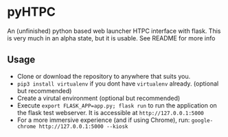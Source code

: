 # pyHTPC
An (unfinished) python based web launcher HTPC interface with flask. This is very much in an alpha state, but it is usable. See README for more info

## Usage

- Clone or download the repository to anywhere that suits you.
- `pip3 install virtualenv` if you dont have `virtualenv` already. (optional but recommended)
- Create a virutal environment (optional but recommended)
- Execute `export FLASK_APP=app.py; flask run` to run the application on the flask test webserver. It is accessible at `http://127.0.0.1:5000`
- For a more immersive experience (and if using Chrome), run: `google-chrome http://127.0.0.1:5000 --kiosk`

